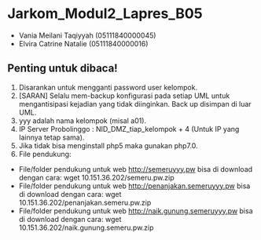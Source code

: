 # Jarkom_Modul2_Lapres_B05

- Vania Meilani Taqiyyah (05111840000045)
- Elvira Catrine Natalie (05111840000016)

## Penting untuk dibaca!
1. Disarankan untuk mengganti password user kelompok.
2. [SARAN] Selalu mem-backup konfigurasi pada setiap UML untuk mengantisipasi kejadian yang tidak
  diinginkan. Back up disimpan di luar UML.
3. yyy adalah nama kelompok (misal a01).
4. IP Server Probolinggo : NID_DMZ_tiap_kelompok + 4 (Untuk IP yang lainnya tetap sama).
5. Jika tidak bisa menginstall php5 maka gunakan php7.0.
6. File pendukung:
- File/folder pendukung untuk web http://semeruyyy.pw bisa di download dengan cara:
wget 10.151.36.202/semeru.pw.zip
- File/folder pendukung untuk web http://penanjakan.semeruyyy.pw bisa di download dengan cara:
wget 10.151.36.202/penanjakan.semeru.pw.zip
- File/folder pendukung untuk web http://naik.gunung.semeruyyy.pw bisa di download dengan cara:
wget 10.151.36.202/naik.gunung.semeru.pw.zip
